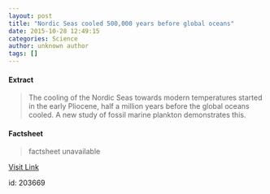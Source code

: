 ```yaml
---
layout: post
title: "Nordic Seas cooled 500,000 years before global oceans"
date: 2015-10-28 12:49:15
categories: Science
author: unknown author
tags: []
---
```



#### Extract
>The cooling of the Nordic Seas towards modern temperatures started in the early Pliocene, half a million years before the global oceans cooled. A new study of fossil marine plankton demonstrates this. 

#### Factsheet
>factsheet unavailable

[Visit Link](http://www.sciencedaily.com/releases/2015/10/151028084915.htm)

id:  203669
